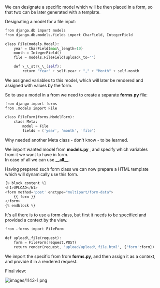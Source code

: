 


  
We can designate a specific model which will be then placed in a form, so that two can be later generated with a template.  
  
Designating a model for a file input:  
  

```python
from django.db import models  
from django.db.models.fields import CharField, IntegerField  
  
class File(models.Model):  
    year = CharField(max\_length=10)  
    month = IntegerField()  
    file = models.FileField(upload\_to='')  
      
    def \_\_str\_\_(self):  
        return "Year" + self.year + "," + "Month" + self.month
```
  
  
We assigned variables to this model, which will later be rendered and assigned with values by the form.  
  
So to use a model in a from we need to create a separate **forms.py** file:  
  

```python
from django import forms  
from .models import File  
  
class FileForm(forms.ModelForm):  
    class Meta:  
        model = File  
        fields = ('year', 'month', 'file')
```
  
  
Why needed another Meta class - don't know - to be learned.   
  
We import wanted model from **models.py** , and specify which variables from it we want to have in form.   
In case of all we can use **\_\_all\_\_**.  
  
Having prepared such form class we can now prepare a HTML template which will dynamically use this form.  
  

```python
{% block content %}  
<h1>UPLOAD</h1>  
<form method='post' enctype="multipart/form-data">  
    {{ form }}  
</form>  
{% endblock %}
```
  
  
It's all there is to use a form class, but first it needs to be specified and provided a context by the view.  
  

```python
from .forms import FileForm  
  
def upload\_file(request):  
    form = FileForm(request.POST)  
    return render(request, 'upload/upload\_file.html', {'form':form})
```
  
  
We import the specific from from **forms.py**, and then assign it as a context, and provide it in a rendered request.   
  
Final view:  
  
![images/1143-1.png](images/1143-1.png)